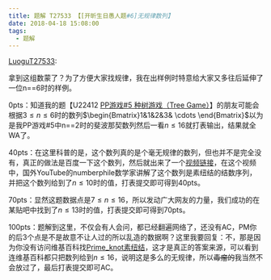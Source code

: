 ```yaml
---
title: 题解 T27533 【[开昕生日愚人题#6]无规律数列】
date: 2018-04-18 15:08:00
tags: 
  - 题解
---
```


[LuoguT27533](https://www.luogu.org/problemnew/show/T27533):

拿到这组数蒙了？为了方便大家找规律，我在出样例时特意给大家又多往后延伸了一位n==6时的样例。

0pts：知道我的题【U22412 [PP游戏#5 种树游戏（Tree Game）](https://www.luogu.org/problemnew/show/U22412)】的朋友可能会根据$3\leq n \leq 6$时的数列$\begin{Bmatrix}1&1&2&3& \cdots \end{Bmatrix}$以为是我PP游戏#5中n==2时的斐波那契数列然后一看$n\leq16$就打表输出，结果就全WA了。

40pts：在这里科普的是，这个数列真的是个毫无规律的数列，但也并不是完全没有，真正的做法是百度一下这个数列，然后就出来了一个[视频链接](http://v.youku.com/v_show/id_XMTMxNzQ1Nzg2OA==.html)，在这个视频中，国外YouTube的numberphile数学家讲解了这个数列是素纽结的结数序列，并把这个数列给到了$n\leq10$时的值，打表提交即可得到40pts。

70pts：显然这题数据点是$7\leq n\leq16$，所以发动广大网友的力量，我们成功的在某贴吧中找到了$n\leq13$时的值，打表提交即可得到70pts。

100pts：题解到这里，不仅会有人会问，都已经翻遍网络了，还没有AC，PM你的后3个点是不是故意不让人过的所以乱造的数据啊？这里我要回复：不，那是因为你没有访问维基百科找[Prime_knot素纽结](https://en.wikipedia.org/wiki/Prime_knot)，这才是真正的答案来源，可以看到连维基百科都只把数列给到$n\leq16$，说明这是多么的无规律，所以~~毒瘤的~~我当然不会放过了，最后打表提交即可AC。